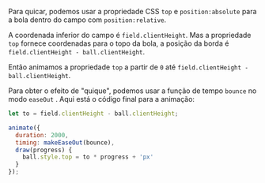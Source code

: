 Para quicar, podemos usar a propriedade CSS `top` e `position:absolute` para a bola dentro do campo com `position:relative`.

A coordenada inferior do campo é `field.clientHeight`. Mas a propriedade `top` fornece coordenadas para o topo da bola, a posição da borda é `field.clientHeight - ball.clientHeight`.

Então animamos a propriedade `top` a partir de `0` até `field.clientHeight - ball.clientHeight`.

Para obter o efeito de "quique", podemos usar a função de tempo `bounce` no modo `easeOut`
.
Aqui está o código final para a animação:

```js
let to = field.clientHeight - ball.clientHeight;

animate({
  duration: 2000,
  timing: makeEaseOut(bounce),
  draw(progress) {
    ball.style.top = to * progress + 'px'
  }
});
```
